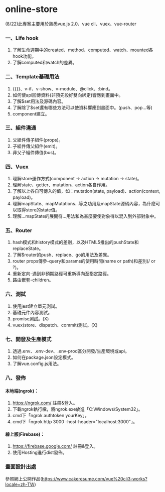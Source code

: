 # online-store
(8/22)此專案主要用於熟悉vue.js 2.0、vue cli、vuex、vue-router

### 一、Life hook
1. 了解生命週期中的created、method、computed、watch、mounted各hook功能。<br>
2. 了解computed和watch的差異。

### 二、Template基礎用法
1. {{}}、v-if、v-show、v-module、@click、:bind。<br>
2. 如何使api回傳資料(非預先設好雙向綁定)響應到畫面中。<br>
3. 了解$set用法及源碼內容。<br>
4. 了解除了$set還有哪些方法可以使資料響應到畫面中。(push、pop...等)<br>
5. component建立。

### 三、組件溝通
1. 父組件傳子組件(props)。<br>
2. 子組件傳父組件(emit)。<br>
3. 非父子組件傳值(bus)。

### 四、Vuex
1. 理解store運作方式(component -> action -> mutation -> state)。<br>
2. 理解state、getter、mutation、action各自作用。<br>
3. 了解以上各自可傳入的值，如：mutation(state, payload)、action(context, payload)。<br>
4. 理解mapState、mapMutations...等之功用及mapState源碼內容，為什麼可以取得store的state值。<br>
5. 理解...mapState的展開符...用法和為甚麼要使對象得以混入到外部對象中。

### 五、Router
1. hash模式和history模式的差別，以及HTML5推出的pushState和replaceState。
2. 了解$router的push、replace、go的用法及差異。
3. router props傳參-query和params的使用時間(name or path)和差別(/ or ?)。
4. 重新定向-遇到非預期路徑可重新導向至指定路徑。
5. 路由嵌套-children。

### 六、測試
1. 使用jest建立單元測試。
2. 基礎元件內容測試。
3. promise測試。(X)
4. vuex(store、dispatch、commit)測試。(X)

### 七、開發及生產模式
1. 透過.env、.env-dev、.env-prod區分開發/生產環境或api。
2. 如何在package.json設定模式。
3. 了解vue.config.js用法。

### 八、發佈
#### 本地端(ngrok)：
1. https://ngrok.com/ 註冊&登入。
2. 下載ngrok執行檔，將ngrok.exe放進「C:\Windows\System32」。
3. cmd下「ngrok authtoken yourKey」。
4. cmd下「ngrok http 3000 -host-header="localhost:3000"」。

#### 線上版(Firebase)：
1. https://firebase.google.com/ 註冊&登入。
2. 使用Hosting進行dist發佈。

### 畫面設計出處

參照網上公開作品(https://www.cakeresume.com/vue%20cli3-works?locale=zh-TW)
